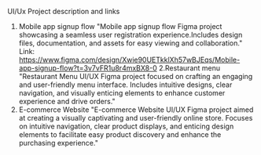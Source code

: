 UI/Ux Project description and links
1. Mobile app signup flow
   "Mobile app signup flow Figma project showcasing a seamless user registration experience.Includes design files, documentation, and assets for easy viewing and collaboration."
   Link: https://www.figma.com/design/Xwie90UETkklXh57wBJEqs/Mobile-app-signup-flow?t=3v7vFR1u8r4mxBX8-0
2.Restaurant menu
   "Restaurant Menu UI/UX Figma project focused on crafting an engaging and user-friendly menu interface. Includes intuitive designs, clear navigation, and visually enticing elements to enhance customer experience and drive orders."
3. E-commerce Website
   "E-commerce Website UI/UX Figma project aimed at creating a visually captivating and user-friendly online store. Focuses on intuitive navigation, clear product displays, and enticing design elements to facilitate easy product discovery and enhance the purchasing experience."




